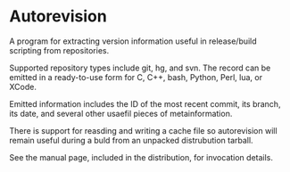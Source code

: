 Autorevision
============

A program for extracting version information useful in release/build scripting from repositories. 

Supported repository types include git, hg, and svn. The record can be emitted in a ready-to-use form for C, C++, bash, Python, Perl, lua, or XCode. 

Emitted information includes the ID of the most recent commit, its branch, its date, and several other usaefil pieces of metainformation.

There is support for reasding and writing a cache file so autorevision will remain useful during a buld from an unpacked distrubution tarball.

See the manual page, included in the distribution, for invocation details.
